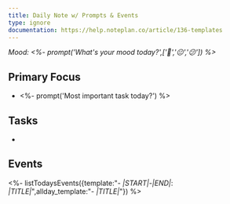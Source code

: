 ```yaml
---
title: Daily Note w/ Prompts & Events
type: ignore
documentation: https://help.noteplan.co/article/136-templates
---
```

*Mood: <%- prompt('What's your mood today?',['🙂','😐','😕']) %>*

## Primary Focus
* <%- prompt('Most important task today?') %>

## Tasks
* 

## Events
<%- listTodaysEvents({template:"- *|START|*-*|END|*: *|TITLE|*",allday_template:"- *|TITLE|*"}) %>

